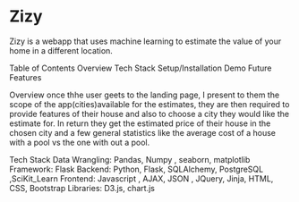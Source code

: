 # Zizy 
Zizy is a webapp that uses machine learning to estimate the value of your home in a different location.

Table of Contents
Overview
Tech Stack
Setup/Installation
Demo
Future Features

Overview
once thhe user geets to the landing page, I present to them the scope of the app(cities)available for the estimates, 
they are then required to provide features of their house and also to choose a city they would like the estimate for.
In return they get the estimated price of their house in the chosen city and a few general statistics like the average 
cost of a house with a pool vs the one with out a pool.


Tech Stack
Data Wrangling: Pandas, Numpy , seaborn, matplotlib
Framework: Flask
Backend: Python, Flask, SQLAlchemy, PostgreSQL ,SciKit_Learn
Frontend: Javascript , AJAX, JSON , JQuery, Jinja, HTML, CSS, Bootstrap
Libraries: D3.js, chart.js



